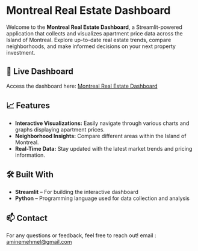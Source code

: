 # Montreal Real Estate Dashboard

Welcome to the **Montreal Real Estate Dashboard**, a Streamlit-powered application that collects and visualizes apartment price data across the Island of Montreal. Explore up-to-date real estate trends, compare neighborhoods, and make informed decisions on your next property investment.

## 🚀 Live Dashboard

Access the dashboard here: [Montreal Real Estate Dashboard](https://amine-02-realestate-data-collector-app-ztbg1b.streamlit.app/)

## 📈 Features

- **Interactive Visualizations:** Easily navigate through various charts and graphs displaying apartment prices.
- **Neighborhood Insights:** Compare different areas within the Island of Montreal.
- **Real-Time Data:** Stay updated with the latest market trends and pricing information.

## 🛠️ Built With

- **Streamlit** – For building the interactive dashboard
- **Python** – Programming language used for data collection and analysis

## 📫 Contact

For any questions or feedback, feel free to reach out!
email : aminemehmel@gmail.com
